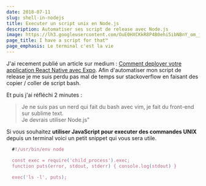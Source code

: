 ```yaml
---
date: 2018-07-11
slug: shell-in-nodejs
title: Executer un script unix en Node.js
description: Automatiser ses script de release avec Node.js
image: https://lh3.googleusercontent.com/OuE0HXCKkR8P4B0ehi5ibNBnY_om_jPequ3-wNtfb7AQYI2-weP6hnhRKfHywX1-5PEARpAEblOjqWVXl3gnuRwOanDwLFyBdpC9CF1fJ3rwxz_KRL_1qG55HzVLeF9hHjWSqnznpQmWaQ3lx_5xLj09hOTTsvGdaTgN4TbhXu8eECX2UPQbRZqnj6DPfHMKujNZo0U8kbQOAfmi74mpEG9vJIWn7DKLj_z6uac3EuNy89E_jay5NceZNsJTLjTzhZ0z1m2MbmOdNAE4r9TgbNUtunuZjyIFBkjJJ1gpmZaug5HPSHiva7PG7ka78FwJQuBkWAsBA7jYM-K296m5uC-e1oCd1Hf4SZzSq2mHVS0KA6odqbgQbGHzpf9dXMznH8xMI6hIneTfMBIczOnOd4rsVoiCb32T7gxMjAXKwmKHRakzUopVshk8whoi6rocaQsy5otJ7okkg6YSGDfzUBdhXyB3Q-5g9aXKMfymW5rV9F0P-OhDORo0B-DO11kvLRcC65O5lGdsZvtCrPJ8NmIaZJCGyL_ULRhcWW9oNoj5PFKmIPeIKFK0NvQW-93pEqNVXpg3bVgyNtXZHLgJ1irS5pW0EhKkVVxMHEE7=w1024-h512-no
page_title: I have a script for that™️
page_emphasis: Le terminal c'est la vie
---
```


J'ai recement publié un article sur medium : [Comment deployer votre application React Native avec Expo](https://medium.com/@flexbox/react-native-expo-1734e6d7891). Afin d'automatiser mon script de release je me suis perdu pas mal de temps sur stackoverflow en faisant des copier / coller de script bash.

Et puis j'ai réfléchi 2 minutes :

> Je ne suis pas un nerd qui fait du bash avec vim, je fait du front-end sur sublime text. <br>
> Je devrais utiliser Node.js"

Si vous souhaitez __utiliser JavaScript pour executer des commandes UNIX__ depuis un terminal voici un petit snippet qui vous sera utile.

~~~javascript
  #!/usr/bin/env node

  const exec = require('child_process').exec;
  function puts(error, stdout, stderr) { console.log(stdout) }

  exec('ls -l', puts);
~~~
